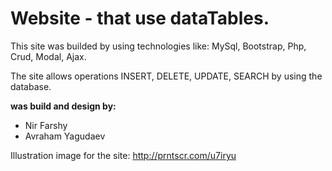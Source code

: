 # Website - that use dataTables.
This site was builded by using technologies like: MySql, Bootstrap, Php, Crud, Modal, Ajax.

The site allows operations INSERT, DELETE, UPDATE, SEARCH by using the database.

**was build and design by:**

* Nir Farshy 
* Avraham Yagudaev

Illustration image for the site:
http://prntscr.com/u7iryu
